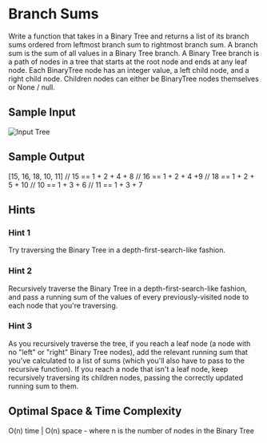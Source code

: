 # Branch Sums

Write a function that takes in a Binary Tree and returns a list of its branch sums ordered from leftmost branch sum to rightmost branch sum.
A branch sum is the sum of all values in a Binary Tree branch. A Binary Tree branch is a path of nodes in a tree that starts at the root node and ends at any leaf node.
Each BinaryTree node has an integer value, a left child node, and a right child node. Children nodes can either be BinaryTree nodes themselves or None / null.

## Sample Input
![Input Tree](https://github.com/praveenvoonna/AlgoExportsProbelmsSolutionsWithGo/blob/main/BinaryTrees/BranchSums/inputTree.png?raw=true)

## Sample Output
[15, 16, 18, 10, 11]
// 15 == 1 + 2 + 4 + 8
// 16
== 1 + 2 + 4 +9
// 18 == 1 + 2 + 5 + 10
// 10 == 1 + 3 + 6
// 11 == 1 + 3 + 7

## Hints
### Hint 1
Try traversing the Binary Tree in a depth-first-search-like fashion.
### Hint 2
Recursively traverse the Binary Tree in a depth-first-search-like fashion, and pass a running sum of the values of every previously-visited node to each node that you're traversing.
### Hint 3
As you recursively traverse the tree, if you reach a leaf node (a node with no "left" or "right" Binary Tree nodes), add the relevant running sum that you've calculated to a list of sums (which you'll also have to pass to the recursive function). If you reach a node that isn't a leaf node, keep recursively traversing its children nodes, passing the correctly updated running sum to them.

## Optimal Space & Time Complexity
O(n) time | O(n) space - where n is the number of nodes in the Binary Tree